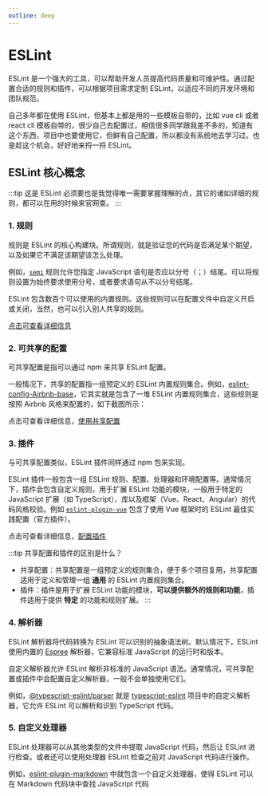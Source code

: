 ```yaml
---
outline: deep
---
```


# ESLint

ESLint 是一个强大的工具，可以帮助开发人员提高代码质量和可维护性。通过配置合适的规则和插件，可以根据项目需求定制 ESLint，以适应不同的开发环境和团队规范。

自己多年都在使用 ESLint，但基本上都是用的一些模板自带的，比如 vue cli 或者 react cli 模板自带的，很少自己去配置过，相信很多同学跟我差不多的，知道有这个东西，项目中也要使用它，但鲜有自己配置，所以都没有系统地去学习过。也是趁这个机会，好好地来捋一捋 ESLint。

## ESLint 核心概念
:::tip
这是 ESLint 必须要也是我觉得唯一需要掌握理解的点，其它的诸如详细的规则，都可以在用的时候来官网查。
:::
### 1. 规则

规则是 ESLint 的核心构建块。所谓规则，就是验证您的代码是否满足某个期望，以及如果它不满足该期望该怎么处理。

例如，[`semi`](https://eslint.org/docs/latest/rules/semi) 规则允许您指定 JavaScript 语句是否应以分号（；）结尾。可以将规则设置为始终要求使用分号，或者要求语句从不以分号结尾。

ESLint 包含数百个可以使用的内置规则。这些规则可以在配置文件中自定义开启或关闭，当然，也可以引入别人共享的规则。

[点击可查看详细信息](https://eslint.org/docs/latest/rules/)

### 2. 可共享的配置

可共享配置是指可以通过 npm 来共享 ESLint 配置。

一般情况下，共享的配置指一组预定义的 ESLint 内置规则集合。例如，[eslint-config-Airbnb-base](https://www.npmjs.com/package/eslint-config-airbnb-base)，它其实就是包含了一堆 ESLint 内置规则集合，这些规则是按照 Airbnb 风格来配置的，如下截图所示：

<PaoImages
  src="./images/eslint-config-airbnb-base.png" 
  width="80%"
  title="Airbab" 
  reference="[eslint-config-Airbnb-base](https://www.npmjs.com/package/eslint-config-airbnb-base)" 
/>
点击可查看详细信息，[使用共享配置](https://eslint.org/docs/latest/use/configure/configuration-files#using-a-shareable-configuration-package)

### 3. 插件

与可共享配置类似，ESLint 插件同样通过 npm 包来实现。

ESLint 插件一般包含一组 ESLint 规则、配置、处理器和环境配置等。通常情况下，插件会包含自定义规则，用于扩展 ESLint 功能的模块，一般用于特定的 JavaScript 扩展（如 TypeScript）、库以及框架（Vue、React、Angular）的代码风格校验。例如 [`eslint-plugin-vue`](https://www.npmjs.com/package/eslint-plugin-vue) 包含了使用 Vue 框架时的 ESLint 最佳实践配置（官方插件）。

点击可查看详细信息，[配置插件](https://eslint.org/docs/latest/use/configure/plugins)

:::tip
共享配置和插件的区别是什么？

- 共享配置：共享配置是一组预定义的规则集合，便于多个项目复用，共享配置适用于定义和管理一组 **通用** 的 ESLint 内置规则集合。
- 插件：插件是用于扩展 ESLint 功能的模块，**可以提供额外的规则和功能**，插件适用于提供 **特定** 的功能和规则扩展。
:::
### 4. 解析器

ESLint 解析器将代码转换为 ESLint 可以识别的抽象语法树。默认情况下，ESLint 使用内置的 [Espree](https://github.com/eslint/espree) 解析器，它兼容标准 JavaScript 的运行时和版本。

自定义解析器允许 ESLint 解析非标准的 JavaScript 语法。通常情况，可共享配置或插件中会配置自定义解析器，一般不会单独使用它们。

例如，[@typescript-eslint/parser](https://www.npmjs.com/package/@typescript-eslint/parser) 就是 [typescript-eslint](https://github.com/typescript-eslint/typescript-eslint) 项目中的自定义解析器，它允许 ESLint 可以解析和识别 TypeScript 代码。
### 5. 自定义处理器

ESLint 处理器可以从其他类型的文件中提取 JavaScript 代码，然后让 ESLint 进行检查。或者还可以使用处理器 ESLint 检查之前对 JavaScript 代码进行操作。

例如，[eslint-plugin-markdown](https://github.com/eslint/eslint-plugin-markdown) 中就包含一个自定义处理器，使得 ESLint 可以在 Markdown 代码块中查找 JavaScript 代码


